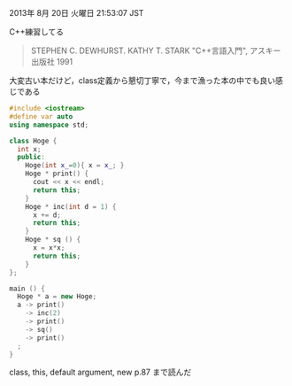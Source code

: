 2013年  8月 20日 火曜日 21:53:07 JST

C++練習してる  

> STEPHEN C. DEWHURST. KATHY T. STARK "C++言語入門", アスキー出版社 1991

大変古い本だけど，class定義から懇切丁寧で，今まで漁った本の中でも良い感じである

```cpp
#include <iostream>
#define var auto
using namespace std;

class Hoge {
  int x;
  public:
    Hoge(int x_=0){ x = x_; }
    Hoge * print() {
      cout << x << endl;
      return this;
    }
    Hoge * inc(int d = 1) {
      x += d;
      return this;
    }
    Hoge * sq () {
      x = x*x;
      return this;
    }
};

main () {
  Hoge * a = new Hoge;
  a -> print()
    -> inc(2)
    -> print()
    -> sq()
    -> print()
  ;
}
```

class, this, default argument, new
p.87 まで読んだ

